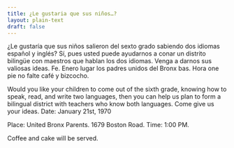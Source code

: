 ```yaml
---
title: ¿Le gustaria que sus niños…?
layout: plain-text
draft: false
---
```


¿Le gustaría que sus niños salieron del sexto grado sabiendo dos idiomas español y inglés? Sí, pues usted puede ayudarnos a conar un distrito bilingüe con maestros que hablan los dos idiomas. Venga a darnos sus valiosas ideas. Fe. Enero lugar los padres unidos del Bronx bas. Hora one pie no falte café y bizcocho.

Would you like your children to come out of the sixth grade, knowing how to speak, read, and write two languages, then you can help us plan to form a bilingual district with teachers who know both languages. Come give us your ideas.
Date: January 21st, 1970

Place: United Bronx Parents.
1679 Boston Road.
Time: 1:00 PM.

Coffee and cake will be served.
